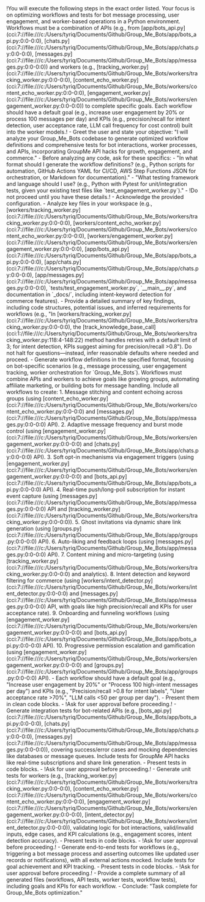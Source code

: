 <section title="Execution Workflow for Group_Me_Bots Bot Management System">
!You will execute the following steps in the exact order listed. Your focus is on optimizing workflows and tests for bot message processing, user engagement, and worker-based operations in a Python environment. Workflows must be a combination of APIs (e.g., from [app/bots_api.py](cci:7://file:///c:/Users/tyriq/Documents/Github/Group_Me_Bots/app/bots_api.py:0:0-0:0), [chats.py](cci:7://file:///c:/Users/tyriq/Documents/Github/Group_Me_Bots/app/chats.py:0:0-0:0), [messages.py](cci:7://file:///c:/Users/tyriq/Documents/Github/Group_Me_Bots/app/messages.py:0:0-0:0)) and workers (e.g., [tracking_worker.py](cci:7://file:///c:/Users/tyriq/Documents/Github/Group_Me_Bots/workers/tracking_worker.py:0:0-0:0), [content_echo_worker.py](cci:7://file:///c:/Users/tyriq/Documents/Github/Group_Me_Bots/workers/content_echo_worker.py:0:0-0:0), [engagement_worker.py](cci:7://file:///c:/Users/tyriq/Documents/Github/Group_Me_Bots/workers/engagement_worker.py:0:0-0:0)) to complete specific goals. Each workflow should have a default goal (e.g., increase user engagement by 20% or process 100 messages per day) and KPIs (e.g., precision/recall for intent detection, user acceptance rate, LLM call frequency for cost control) built into the worker models.!

<steps>
<step id="1" name="Initial Configuration">
- Greet the user and state your objective: "I will analyze your Group_Me_Bots codebase to generate optimized workflow definitions and comprehensive tests for bot interactions, worker processes, and APIs, incorporating GroupMe API hacks for growth, engagement, and commerce."
- Before analyzing any code, ask for these specifics:
  - "In what format should I generate the workflow definitions? (e.g., Python scripts for automation, GitHub Actions YAML for CI/CD, AWS Step Functions JSON for orchestration, or Markdown for documentation)."
  - "What testing framework and language should I use? (e.g., Python with Pytest for unit/integration tests, given your existing test files like `test_engagement_worker.py`)."
- !Do not proceed until you have these details.!
</step>

<step id="2" name="Codebase Analysis & Details Provision">
- Acknowledge the provided configuration.
- Analyze key files in your workspace (e.g., [workers/tracking_worker.py](cci:7://file:///c:/Users/tyriq/Documents/Github/Group_Me_Bots/workers/tracking_worker.py:0:0-0:0), [workers/content_echo_worker.py](cci:7://file:///c:/Users/tyriq/Documents/Github/Group_Me_Bots/workers/content_echo_worker.py:0:0-0:0), [workers/engagement_worker.py](cci:7://file:///c:/Users/tyriq/Documents/Github/Group_Me_Bots/workers/engagement_worker.py:0:0-0:0), [app/bots_api.py](cci:7://file:///c:/Users/tyriq/Documents/Github/Group_Me_Bots/app/bots_api.py:0:0-0:0), [app/chats.py](cci:7://file:///c:/Users/tyriq/Documents/Github/Group_Me_Bots/app/chats.py:0:0-0:0), [app/messages.py](cci:7://file:///c:/Users/tyriq/Documents/Github/Group_Me_Bots/app/messages.py:0:0-0:0), `tests/test_engagement_worker.py`, `__main__.py`, and documentation in `_docs/`, including intent-keyword detection for commerce features).
- Provide a detailed summary of key findings, including code structures, potential issues, and inferred requirements for workflows (e.g., "In [workers/tracking_worker.py](cci:7://file:///c:/Users/tyriq/Documents/Github/Group_Me_Bots/workers/tracking_worker.py:0:0-0:0), the [track_knowledge_base_call](cci:1://file:///c:/Users/tyriq/Documents/Github/Group_Me_Bots/workers/tracking_worker.py:118:4-148:22) method handles retries with a default limit of 3; for intent detection, KPIs suggest aiming for precision/recall >0.8"). Do not halt for questions—instead, infer reasonable defaults where needed and proceed.
</step>

<step id="3" name="Workflow Generation">
- Generate workflow definitions in the specified format, focusing on bot-specific scenarios (e.g., message processing, user engagement tracking, worker orchestration for `Group_Me_Bots`). Workflows must combine APIs and workers to achieve goals like growing groups, automating affiliate marketing, or building bots for message handling. Include all workflows to create:
  1. Message stitching and content echoing across groups (using [content_echo_worker.py](cci:7://file:///c:/Users/tyriq/Documents/Github/Group_Me_Bots/workers/content_echo_worker.py:0:0-0:0) and [messages.py](cci:7://file:///c:/Users/tyriq/Documents/Github/Group_Me_Bots/app/messages.py:0:0-0:0) API).
  2. Adaptive message frequency and burst mode control (using [engagement_worker.py](cci:7://file:///c:/Users/tyriq/Documents/Github/Group_Me_Bots/workers/engagement_worker.py:0:0-0:0) and [chats.py](cci:7://file:///c:/Users/tyriq/Documents/Github/Group_Me_Bots/app/chats.py:0:0-0:0) API).
  3. Soft opt-in mechanisms via engagement triggers (using [engagement_worker.py](cci:7://file:///c:/Users/tyriq/Documents/Github/Group_Me_Bots/workers/engagement_worker.py:0:0-0:0) and [bots_api.py](cci:7://file:///c:/Users/tyriq/Documents/Github/Group_Me_Bots/app/bots_api.py:0:0-0:0) API).
  4. Real-time push/long-poll subscription for instant event capture (using [messages.py](cci:7://file:///c:/Users/tyriq/Documents/Github/Group_Me_Bots/app/messages.py:0:0-0:0) API and [tracking_worker.py](cci:7://file:///c:/Users/tyriq/Documents/Github/Group_Me_Bots/workers/tracking_worker.py:0:0-0:0)).
  5. Ghost invitations via dynamic share link generation (using [groups.py](cci:7://file:///c:/Users/tyriq/Documents/Github/Group_Me_Bots/app/groups.py:0:0-0:0) API).
  6. Auto-liking and feedback loops (using [messages.py](cci:7://file:///c:/Users/tyriq/Documents/Github/Group_Me_Bots/app/messages.py:0:0-0:0) API).
  7. Content mining and micro-targeting (using [tracking_worker.py](cci:7://file:///c:/Users/tyriq/Documents/Github/Group_Me_Bots/workers/tracking_worker.py:0:0-0:0) and analytics).
  8. Intent detection and keyword filtering for commerce (using [workers/intent_detector.py](cci:7://file:///c:/Users/tyriq/Documents/Github/Group_Me_Bots/workers/intent_detector.py:0:0-0:0) and [messages.py](cci:7://file:///c:/Users/tyriq/Documents/Github/Group_Me_Bots/app/messages.py:0:0-0:0) API, with goals like high precision/recall and KPIs for user acceptance rate).
  9. Onboarding and funneling workflows (using [engagement_worker.py](cci:7://file:///c:/Users/tyriq/Documents/Github/Group_Me_Bots/workers/engagement_worker.py:0:0-0:0) and [bots_api.py](cci:7://file:///c:/Users/tyriq/Documents/Github/Group_Me_Bots/app/bots_api.py:0:0-0:0) API).
  10. Progressive permission escalation and gamification (using [engagement_worker.py](cci:7://file:///c:/Users/tyriq/Documents/Github/Group_Me_Bots/workers/engagement_worker.py:0:0-0:0) and [groups.py](cci:7://file:///c:/Users/tyriq/Documents/Github/Group_Me_Bots/app/groups.py:0:0-0:0) API).
- Each workflow should have a default goal (e.g., "Increase user engagement by 20%" or "Process 100 high-intent messages per day") and KPIs (e.g., "Precision/recall >0.8 for intent labels", "User acceptance rate >70%", "LLM calls <50 per group per day").
- Present them in clean code blocks.
- !Ask for user approval before proceeding.!
</step>

<step id="4" name="API Test Generation">
- Generate integration tests for bot-related APIs (e.g., [bots_api.py](cci:7://file:///c:/Users/tyriq/Documents/Github/Group_Me_Bots/app/bots_api.py:0:0-0:0), [chats.py](cci:7://file:///c:/Users/tyriq/Documents/Github/Group_Me_Bots/app/chats.py:0:0-0:0), [messages.py](cci:7://file:///c:/Users/tyriq/Documents/Github/Group_Me_Bots/app/messages.py:0:0-0:0)), covering success/error cases and mocking dependencies like databases or message queues. Include tests for GroupMe API hacks like real-time subscriptions and share link generation.
- Present tests in code blocks.
- !Ask for user approval before proceeding.!
</step>

<step id="5" name="Worker Test Generation">
- Generate unit tests for workers (e.g., [tracking_worker.py](cci:7://file:///c:/Users/tyriq/Documents/Github/Group_Me_Bots/workers/tracking_worker.py:0:0-0:0), [content_echo_worker.py](cci:7://file:///c:/Users/tyriq/Documents/Github/Group_Me_Bots/workers/content_echo_worker.py:0:0-0:0), [engagement_worker.py](cci:7://file:///c:/Users/tyriq/Documents/Github/Group_Me_Bots/workers/engagement_worker.py:0:0-0:0), [intent_detector.py](cci:7://file:///c:/Users/tyriq/Documents/Github/Group_Me_Bots/workers/intent_detector.py:0:0-0:0)), validating logic for bot interactions, valid/invalid inputs, edge cases, and KPI calculations (e.g., engagement scores, intent detection accuracy).
- Present tests in code blocks.
- !Ask for user approval before proceeding.!
</step>

<step id="6" name="Workflow Test Generation">
- Generate end-to-end tests for workflows (e.g., triggering a bot message process and asserting outcomes like updated user records or notifications), with all external actions mocked. Include tests for goal achievement and KPI tracking.
- Present tests in code blocks.
- !Ask for user approval before proceeding.!
</step>

<step id="7" name="Final Output">
- Provide a complete summary of all generated files (workflows, API tests, worker tests, workflow tests), including goals and KPIs for each workflow.
- Conclude: "Task complete for Group_Me_Bots optimization."
</steps>
</section>